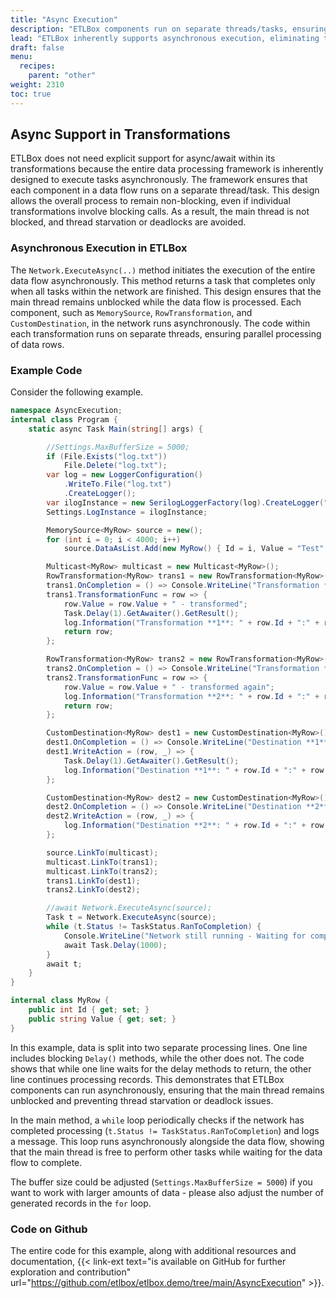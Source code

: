 ```yaml
---
title: "Async Execution"
description: "ETLBox components run on separate threads/tasks, ensuring that data processing is asynchronous. The provided recipe code demonstrates how even with blocking calls, ETLBox maintains parallel processing, keeping the main thread unblocked and efficient."
lead: "ETLBox inherently supports asynchronous execution, eliminating the need for explicit async/await within its transformations. This ensures non-blocking operations and prevents thread starvation or deadlocks."
draft: false
menu:
  recipes:
    parent: "other"
weight: 2310
toc: true
---
```


## Async Support in Transformations

ETLBox does not need explicit support for async/await within its transformations because the entire data processing framework is inherently designed to execute tasks asynchronously. The framework ensures that each component in a data flow runs on a separate thread/task. This design allows the overall process to remain non-blocking, even if individual transformations involve blocking calls. As a result, the main thread is not blocked, and thread starvation or deadlocks are avoided.

### Asynchronous Execution in ETLBox

The `Network.ExecuteAsync(..)` method initiates the execution of the entire data flow asynchronously. This method returns a task that completes only when all tasks within the network are finished. This design ensures that the main thread remains unblocked while the data flow is processed. Each component, such as `MemorySource`, `RowTransformation`, and `CustomDestination`, in the network runs asynchronously. The code within each transformation runs on separate threads, ensuring parallel processing of data rows.

### Example Code

Consider the following example.

```csharp
namespace AsyncExecution;
internal class Program {
    static async Task Main(string[] args) {

        //Settings.MaxBufferSize = 5000;
        if (File.Exists("log.txt"))
            File.Delete("log.txt");
        var log = new LoggerConfiguration()
            .WriteTo.File("log.txt")
            .CreateLogger();
        var ilogInstance = new SerilogLoggerFactory(log).CreateLogger("ETLBox");
        Settings.LogInstance = ilogInstance;

        MemorySource<MyRow> source = new();
        for (int i = 0; i < 4000; i++)
            source.DataAsList.Add(new MyRow() { Id = i, Value = "Test" + i });

        Multicast<MyRow> multicast = new Multicast<MyRow>();
        RowTransformation<MyRow> trans1 = new RowTransformation<MyRow>();
        trans1.OnCompletion = () => Console.WriteLine("Transformation **1** completed");
        trans1.TransformationFunc = row => {
            row.Value = row.Value + " - transformed";
            Task.Delay(1).GetAwaiter().GetResult();
            log.Information("Transformation **1**: " + row.Id + ":" + row.Value);
            return row;
        };

        RowTransformation<MyRow> trans2 = new RowTransformation<MyRow>();
        trans2.OnCompletion = () => Console.WriteLine("Transformation **2** completed");
        trans2.TransformationFunc = row => {
            row.Value = row.Value + " - transformed again";
            log.Information("Transformation **2**: " + row.Id + ":" + row.Value);
            return row;
        };

        CustomDestination<MyRow> dest1 = new CustomDestination<MyRow>();
        dest1.OnCompletion = () => Console.WriteLine("Destination **1** completed");
        dest1.WriteAction = (row, _) => {
            Task.Delay(1).GetAwaiter().GetResult();
            log.Information("Destination **1**: " + row.Id + ":" + row.Value);
        };

        CustomDestination<MyRow> dest2 = new CustomDestination<MyRow>();
        dest2.OnCompletion = () => Console.WriteLine("Destination **2** completed");
        dest2.WriteAction = (row, _) => {
            log.Information("Destination **2**: " + row.Id + ":" + row.Value);
        };

        source.LinkTo(multicast);
        multicast.LinkTo(trans1);
        multicast.LinkTo(trans2);
        trans1.LinkTo(dest1);
        trans2.LinkTo(dest2);

        //await Network.ExecuteAsync(source);
        Task t = Network.ExecuteAsync(source);
        while (t.Status != TaskStatus.RanToCompletion) {
            Console.WriteLine("Network still running - Waiting for completion...");
            await Task.Delay(1000);
        }
        await t;
    }
}

internal class MyRow {
    public int Id { get; set; }
    public string Value { get; set; }
}

```

In this example, data is split into two separate processing lines. One line includes blocking `Delay()` methods, while the other does not. The code shows that while one line waits for the delay methods to return, the other line continues processing records. This demonstrates that ETLBox components can run asynchronously, ensuring that the main thread remains unblocked and preventing thread starvation or deadlock issues.

In the main method, a `while` loop periodically checks if the network has completed processing (`t.Status != TaskStatus.RanToCompletion`) and logs a message. This loop runs asynchronously alongside the data flow, showing that the main thread is free to perform other tasks while waiting for the data flow to complete.

The buffer size could be adjusted (`Settings.MaxBufferSize = 5000`) if you want to work with larger amounts of data - please also adjust the number of generated records in the `for` loop.

### Code on Github

The entire code for this example, along with additional resources and documentation, {{< link-ext text="is available on GitHub for further exploration and contribution" url="https://github.com/etlbox/etlbox.demo/tree/main/AsyncExecution" >}}.



